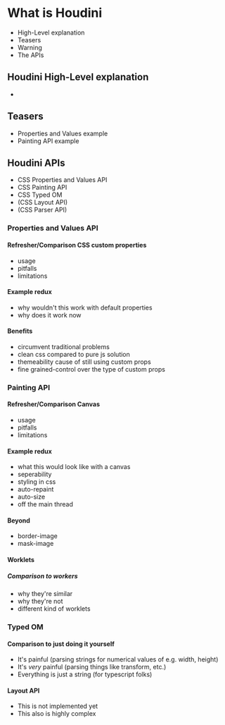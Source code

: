# What is Houdini

* High-Level explanation
* Teasers
* Warning
* The APIs

## Houdini High-Level explanation
-

## Teasers
* Properties and Values example
* Painting API example

## Houdini APIs

* CSS Properties and Values API
* CSS Painting API
* CSS Typed OM
* (CSS Layout API)
* (CSS Parser API)

### Properties and Values API

#### Refresher/Comparison CSS custom properties
* usage
* pitfalls
* limitations

#### Example redux
* why wouldn't this work with default properties
* why does it work now

#### Benefits
* circumvent traditional problems
* clean css compared to pure js solution
* themeability cause of still using custom props
* fine grained-control over the type of custom props

### Painting API

#### Refresher/Comparison Canvas
* usage
* pitfalls
* limitations

#### Example redux
* what this would look like with a canvas
* seperability
* styling in css
* auto-repaint
* auto-size
* off the main thread

#### Beyond
* border-image
* mask-image

#### Worklets

##### Comparison to workers
* why they're similar
* why they're not
* different kind of worklets

### Typed OM

#### Comparison to just doing it yourself
* It's painful (parsing strings for numerical values of e.g. width, height)
* It's *very* painful (parsing things like transform, etc.)
* Everything is just a string (for typescript folks)

#### Layout API
* This is not implemented yet
* This also is highly complex
